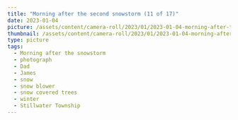 ```yaml
---
title: "Morning after the second snowstorm (11 of 17)"
date: 2023-01-04
picture: /assets/content/camera-roll/2023/01/2023-01-04-morning-after-the-second-snowstorm-11/20230104_172117004_iOS.jpg
thumbnail: /assets/content/camera-roll/2023/01/2023-01-04-morning-after-the-second-snowstorm-11/20230104_172117004_iOS-thumbnail.jpg
type: picture
tags:
  - Morning after the snowstorm
  - photograph
  - Dad
  - James
  - snow
  - snow blower
  - snow covered trees
  - winter
  - Stillwater Township
---
```

